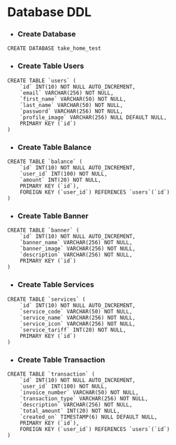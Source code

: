 # Database DDL

- ### Create Database

```raw
CREATE DATABASE take_home_test
```

- ### Create Table Users

```raw
CREATE TABLE `users` (
	`id` INT(10) NOT NULL AUTO_INCREMENT,
	`email` VARCHAR(256) NOT NULL,
	`first_name` VARCHAR(50) NOT NULL,
	`last_name` VARCHAR(50) NOT NULL,
	`password` VARCHAR(256) NOT NULL,
	`profile_image` VARCHAR(256) NULL DEFAULT NULL,
	PRIMARY KEY (`id`)
)
```

- ### Create Table Balance

```raw
CREATE TABLE `balance` (
	`id` INT(10) NOT NULL AUTO_INCREMENT,
	`user_id` INT(100) NOT NULL,
	`amount` INT(20) NOT NULL,
	PRIMARY KEY (`id`),
    FOREIGN KEY (`user_id`) REFERENCES `users`(`id`)
)
```

- ### Create Table Banner

```raw
CREATE TABLE `banner` (
	`id` INT(10) NOT NULL AUTO_INCREMENT,
	`banner_name` VARCHAR(256) NOT NULL,
	`banner_image` VARCHAR(256) NOT NULL,
	`description` VARCHAR(256) NOT NULL,
	PRIMARY KEY (`id`)
)
```

- ### Create Table Services

```raw
CREATE TABLE `services` (
	`id` INT(10) NOT NULL AUTO_INCREMENT,
	`service_code` VARCHAR(50) NOT NULL,
	`service_name` VARCHAR(256) NOT NULL,
	`service_icon` VARCHAR(256) NOT NULL,
	`service_tariff` INT(20) NOT NULL,
	PRIMARY KEY (`id`)
)
```

- ### Create Table Transaction

```raw
CREATE TABLE `transaction` (
	`id` INT(10) NOT NULL AUTO_INCREMENT,
    `user_id` INT(100) NOT NULL,
	`invoice_number` VARCHAR(50) NOT NULL,
	`transaction_type` VARCHAR(256) NOT NULL,
	`description` VARCHAR(256) NOT NULL,
	`total_amount` INT(20) NOT NULL,
	`created_on` TIMESTAMP(6) NULL DEFAULT NULL,
	PRIMARY KEY (`id`),
    FOREIGN KEY (`user_id`) REFERENCES `users`(`id`)
)
```
